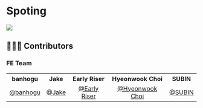# Spoting

![](https://velog.velcdn.com/images/banghogu/post/bdfeb38c-dbd2-4517-80f6-3057aee67c44/image.png)

## 🧑‍🤝‍🧑 Contributors

### FE Team

<div>
  <table>
      <tr>
          <th>banhogu</th>
          <th>Jake</th>
          <th>Early Riser</th>
         <th>Hyeonwook Choi</th>
         <th>SUBIN</th>
      </tr>
      <tr>
          <td align="center">
              <a href="https://github.com/banghogu">@banhogu</a>
          </td>
          <td align="center">
              <a href="https://github.com/anjm1020">@Jake</a>
          </td>
          <td align="center">
              <a href="https://github.com/EarlyRiser42">@Early Riser</a>
          </td>
            <td align="center">
              <a href="https://github.com/ongsiru">@Hyeonwook Choi</a>
          </td>
            <td align="center">
              <a href="https://github.com/subinsong01">@SUBIN</a>
            </td>
      </tr>
  </table>
</div>

